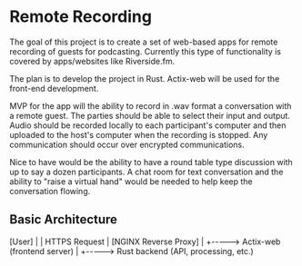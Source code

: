 # Remote Recording

The goal of this project is to create a set of web-based apps for remote recording of guests for podcasting. Currently this type of functionality is covered by apps/websites like Riverside.fm. 

The plan is to develop the project in Rust. Actix-web will be used for the front-end development.

MVP for the app will the ability to record in .wav format a conversation with a remote guest. The parties should be able to select their input and output. Audio should be recorded locally to each participant's computer and then uploaded to the host's computer when the recording is stopped. Any communication should occur over encrypted communications.

Nice to have would be the ability to have a round table type discussion with up to say a dozen participants. A chat room for text conversation and the ability to "raise a virtual hand" would be needed to help keep the conversation flowing.


## Basic Architecture

  [User]
    |
    | HTTPS Request
    |
[NGINX Reverse Proxy]
    |
    +-----> Actix-web (frontend server)
    |
    +-----> Rust backend (API, processing, etc.)
